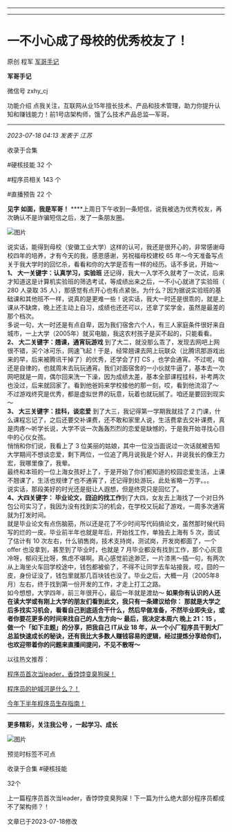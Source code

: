 ----------------------------------------
----------------------------------------
#  一不小心成了母校的优秀校友了！

原创 程军  [ 军哥手记 ](javascript:void\(0\);)

**军哥手记** ![]()

微信号 zxhy_cj

功能介绍 点我关注，互联网从业15年擅长技术、产品和技术管理，助力你提升认知和赚钱能力！前1号店架构师，饿了么技术产品总监—军哥。

____

_2023-07-18 04:13_ _发表于 江苏_

收录于合集

#硬核技能 32 个

#程序员相关 143 个

#直播预告 22 个

  
**见字 如面，我是军哥！** ****上周日下午收到一条短信，说我被选为优秀校友，再次确认不是诈骗短信之后，发了一条朋友圈。

![图片](https://mmbiz.qpic.cn/sz_mmbiz_jpg/zoS8kK5mlOlL77VIm7sOSvmkocMUAicsUNJFtAnXCL6wrib0PzHBK38ZJB6sCltm7icOfBZQuCC0TlmcVPIuic2ibOg/640?wx_fmt=jpeg&wxfrom=5&wx_lazy=1&wx_co=1)

说实话，能得到母校（安徽工业大学）这样的认可，我还是很开心的，非常感谢母校四年的培养，才有今天的我，感恩感谢，另祝福母校建校 65
年～今天准备写点关于我大学时的回忆杀，看看和你的大学是否有一样的经历。话不多说，开始～ **1、 大一关键字：认真学习，实验班**
还记得，我大一入学不久就考了一次试，后来才知道这是计算机实验班的筛选考试，等成绩出来之后，一不小心就进了实验班（ 280 人录取 35
人），那感觉有点开心也有点紧张。为什么？因为据说实验班的基础课和其他班不一样，说真的是更难一些！说实话，我大一时还是很乖的，就是上课从不缺席，晚上还主动上自习，成绩也还还可以，还拿了奖学金，虽然是最差的那个档次。  
多说一句，大一时还是有点自卑，因为我们宿舍六个人，有三人家庭条件很好来自城市，一上大学（2005年）就买电脑，我这农村孩子是买不起的，只能看看。  
 **2、 大二关键字：翘课，通宵玩游戏**
到了大二，就没那么乖了，发现去网吧上网很不错，买个冰可乐，网速飞起！于是，经常翘课去网上玩联众（比腾讯那游戏出来的早，后来被腾讯干掉了）的优秀，还学会了打
CS
，也学会通宵。不过呢，咱还是自律的，也就周末去玩玩通宵。我们对面宿舍的一小伙就牛逼了，基本去一次网吧就是一周，偶尔回来洗一下澡，因为成绩太差，基本全部课程挂科，补考两次也没过，后来就回家了。看到他爸妈来学校接他的那一刻，哎，看到他流泪了～  
不过游戏终究是优秀，都是虚拟世界的玩意，玩着也就玩腻了。咱还是要回到现实～  
 **3、 大三关键字：挂科，谈恋爱** 到了大三，我记得第一学期我就挂了 2
门课，什么课程忘记了，之后还要交补课费，还不敢和家里人说，生活费拿去交补课费，真是肉疼～听学长说，大学不谈一次轰轰烈烈的恋爱是缺憾的，于是我开始寻找心目中的心仪女孩。  
悄悄和你们说，我看上了 3
位美丽的姑娘，其中一位没当面说过一次话就被告知大学期间不想谈恋爱，剩下两位，一位追了两月说我是个好人，并说我长的像王力宏，我哪里像了，我晕。  
最终和本班的一位上海女孩好上了，于是开始了你们都知道的校园恋爱生活，上课不翘课了，生活也规律了也不通宵了，还记得到处游玩，此处省略一万字。。。  
说实话，那段美好的时光还是挺让人遐想，但是终究只是回忆了。  
 **4、大四关键字：
毕业论文，囧迫的找工作**到了大四，女友去上海找了一个对日外包公司实习了，我因为没有找到实习的机会，在学校又玩起了游戏，一周多次通宵就为打发时间。  
就是毕业论文有点伤脑筋，所以还是花了不少时间写代码搞论文，虽然那时候代码写的烂的一皮。毕业前半年也就是年后，开始找工作，单独去上海有 5 次，面试了估计有
10 次左右，什么销售岗，技术支持岗，测试岗，开发岗都面了，一个 offer 也没拿到，甚至到了毕业时，也就是 7
月毕业都没有找到工作，那个心灰意冷呀，郁闷无比呀，焦虑不堪啊。真心感觉前途渺茫，一片漆黑～插一句，有两次从上海坐火车回学校途中，钱包都被偷了，不得不让同学去车站接我，哎，囧的一皮，身份证没了，钱包里就那几百块钱也没了。毕业之后，大概一月（2005年8月）左右，终于找到第一份开发的工作，才走上打工之路。  
如今想想，大学四年，前三年很开心，最后一年就是渡劫～ **如果你有认识的人还在读大学或有刚上大学的朋友们看到此文，我只有一条建议给你：**
**那就是大学之后多找实习机会，看看自己到底适合干什么，然后早做准备，不然毕业即失业，或者你要花更多的时间来找自己的人生方向～** **最后，我决定本周六
**晚上 21：15 ， **做一个「如下主题」的分享，把我自己 IT从业 18
年，从一个小厂程序员干到大厂总监快速成长的秘诀，还有我比大多数人赚钱容易的逻辑，经过提炼分享给你们，也欢迎带着你的问题来直播间提问，不见不散呀～******

  

以往热文推荐：

[程序员首次当leader，香饽饽变臭狗屎！](http://mp.weixin.qq.com/s?__biz=MzA3MDU2MjM4Ng==&mid=2247497860&idx=1&sn=ddb52bcaa608381d7b1539b69ecfebca&chksm=9f385fb9a84fd6af9dd743f4356d298943992fc0f3c29c78cda4f7809b200e54f0663e1881ec&scene=21#wechat_redirect)

[程序员的护城河是什么？！](http://mp.weixin.qq.com/s?__biz=MzA3MDU2MjM4Ng==&mid=2247497840&idx=1&sn=585517b8de8b37c41cce7417c5a8eace&chksm=9f385f4da84fd65badeca31dfdf423fbc5a93f37fee96a45be7a3e36d0eb95df9dddf54c23b1&scene=21#wechat_redirect)

[今年下半年程序员生存指南！](http://mp.weixin.qq.com/s?__biz=MzA3MDU2MjM4Ng==&mid=2247497810&idx=1&sn=cff00d9023d374fef23f9ce31d300018&chksm=9f385f6fa84fd679ec968c4063219a6be1ca9a108cee4ffd14a4aa7b7768d0d3f460e47b65b1&scene=21#wechat_redirect)

[](http://mp.weixin.qq.com/s?__biz=MzA3MDU2MjM4Ng==&mid=2247496888&idx=1&sn=805ab40c7fd08368875d3821f6089586&chksm=9f385385a84fda93ab0eeb29f912f9434ca050865b48b110d94f3eb2fb621f9e8aada40da239&scene=21#wechat_redirect)

* * *

  

 **更多精彩，关注我公号** **，一起学习、成长**

![图片](https://mmbiz.qpic.cn/mmbiz_png/b96CibCt70iaajvl7fD4ZCicMcjhXMp1v6UibM134tIsO1j5yqHyNhh9arj090oAL7zGhRJRq6cFqFOlDZMleLl4pw/640?wx_fmt=png)

预览时标签不可点

收录于合集 #硬核技能

32个

上一篇程序员首次当leader，香饽饽变臭狗屎！下一篇为什么绝大部分程序员都成不了架构师？！

文章已于2023-07-18修改

